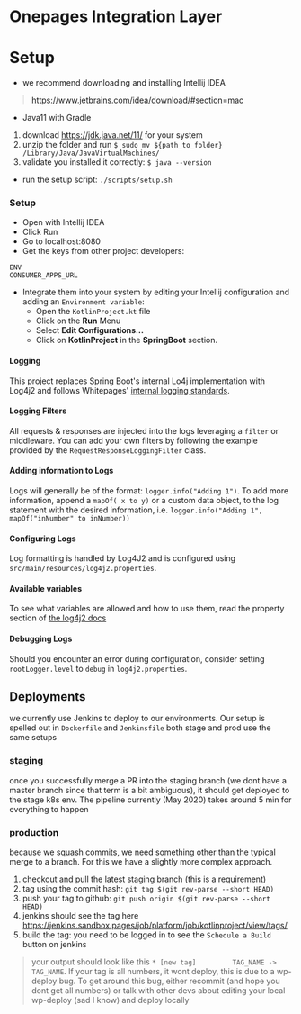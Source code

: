 # Onepages Integration Layer

# Setup
* we recommend downloading and installing Intellij IDEA
> https://www.jetbrains.com/idea/download/#section=mac
* Java11 with Gradle
1. download https://jdk.java.net/11/ for your system
2. unzip the folder and run `$ sudo mv ${path_to_folder} /Library/Java/JavaVirtualMachines/`
3. validate you installed it correctly: `$ java --version`
* run the setup script: `./scripts/setup.sh`

### Setup
* Open with Intellij IDEA
* Click Run
* Go to localhost:8080 
* Get the keys from other project developers: 
```
ENV
CONSUMER_APPS_URL
```
* Integrate them into your system by editing your Intellij configuration and adding an `Environment variable`:
    * Open the `KotlinProject.kt` file
    * Click on the **Run** Menu
    * Select **Edit Configurations...**
    * Click on **KotlinProject** in the **SpringBoot** section.

#### Logging
This project replaces Spring Boot's internal Lo4j implementation with Log4j2 and follows Whitepages' [internal logging standards](https://cwiki.util.pages/display/CONSUMER/Logging+Standards).

#### Logging Filters
All requests & responses are injected into the logs leveraging a `filter` or middleware. You can add your own filters by following the example provided by the `RequestResponseLoggingFilter` class.

#### Adding information to Logs
Logs will generally be of the format: `logger.info("Adding 1")`. To add more information, append a `mapOf( x to y)` or a custom data object, to the log statement with the desired information, i.e. `logger.info("Adding 1", mapOf("inNumber" to inNumber))`

#### Configuring Logs
Log formatting is handled by Log4J2 and is configured using `src/main/resources/log4j2.properties`. 

#### Available variables
To see what variables are allowed and how to use them, read the property section of [the log4j2 docs](https://logging.apache.org/log4j/2.x/manual/configuration.html)

#### Debugging Logs
Should you encounter an  error during configuration, consider setting `rootLogger.level` to `debug` in `log4j2.properties`.

## Deployments
we currently use Jenkins to deploy to our environments. Our setup is spelled out in `Dockerfile` and `Jenkinsfile`
both stage and prod use the same setups
  
### staging
once you successfully merge a PR into the staging branch (we dont have a master branch since that term is a bit ambiguous), it should get deployed to the stage k8s env.
The pipeline currently (May 2020) takes around 5 min for everything to happen

### production
because we squash commits, we need something other than the typical merge to a branch. For this we have a slightly more complex approach.
1. checkout and pull the latest staging branch (this is a requirement)
2. tag using the commit hash: `git tag $(git rev-parse --short HEAD)`
3. push your tag to github: `git push origin $(git rev-parse --short HEAD)`
4. jenkins should see the tag here https://jenkins.sandbox.pages/job/platform/job/kotlinproject/view/tags/
5. build the tag: you need to be logged in to see the `Schedule a Build` button on jenkins
> your output should look like this `* [new tag]         TAG_NAME -> TAG_NAME`. If your tag is all numbers, it wont deploy, this is due to a wp-deploy bug.
> To get around this bug, either recommit (and hope you dont get all numbers) or talk with other devs about editing your local wp-deploy (sad I know) and deploy locally 
